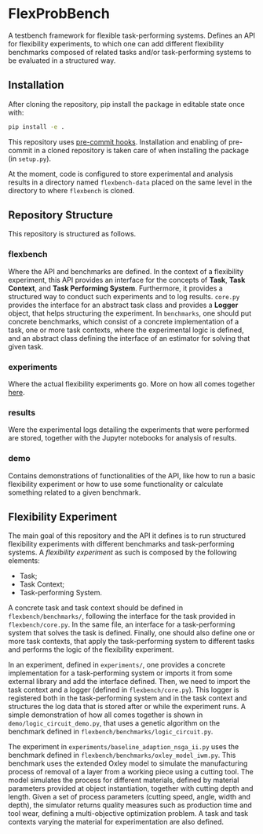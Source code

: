 # FlexProbBench

A testbench framework for flexible task-performing systems. Defines an API for flexibility experiments, to which one can add different flexibility benchmarks composed of related tasks and/or task-performing systems to be evaluated in a structured way.

## Installation

After cloning the repository, pip install the package in editable state once with:

```bash
pip install -e .
```

This repository uses [pre-commit hooks](https://pre-commit.com/). Installation and enabling of pre-commit in a cloned repository is taken care of when installing the package (in `setup.py`).

At the moment, code is configured to store experimental and analysis results in a directory named `flexbench-data` placed on the same level in the directory to where `flexbench` is cloned. 

## Repository Structure

This repository is structured as follows.

### flexbench

Where the API and benchmarks are defined. In the context of a flexibility experiment, this API provides an interface for the concepts of **Task**, **Task Context**, and **Task Performing System**. Furthermore, it provides a structured way to conduct such experiments and to log results. `core.py` provides the interface for an abstract task class and provides a **Logger** object, that helps structuring the experiment. In `benchmarks`, one should put concrete benchmarks, which consist of a concrete implementation of a task, one or more task contexts, where the experimental logic is defined, and an abstract class defining the interface of an estimator for solving that given task.

### experiments

Where the actual flexibility experiments go. More on how all comes together [here](#flexibility-experiment).

### results

Were the experimental logs detailing the experiments that were performed are stored, together with the Jupyter notebooks for analysis of results.

### demo

Contains demonstrations of functionalities of the API, like how to run a basic flexibility experiment or how to use some functionality or calculate something related to a given benchmark.

## Flexibility Experiment

The main goal of this repository and the API it defines is to run structured flexibility experiments with different benchmarks and task-performing systems. A _flexibility experiment_ as such is composed by the following elements:

* Task;
* Task Context;
* Task-performing System.

A concrete task and task context should be defined in `flexbench/benchmarks/`, following the interface for the task provided in `flexbench/core.py`. In the same file, an interface for a task-performing system that solves the task is defined. Finally, one should also define one or more task contexts, that apply the task-performing system to different tasks and performs the logic of the flexibility experiment.

In an experiment, defined in `experiments/`, one provides a concrete implementation for a task-performing system or imports it from some external library and add the interface defined. Then, we need to import the task context and a logger (defined in `flexbench/core.py`). This logger is registered both in the task-performing system and in the task context and structures the log data that is stored after or while the experiment runs. A simple demonstration of how all comes together is shown in `demo/logic_circuit_demo.py`, that uses a genetic algorithm on the benchmark defined in `flexbench/benchmarks/logic_circuit.py`.

The experiment in `experiments/baseline_adaption_nsga_ii.py` uses the benchmark defined in `flexbench/benchmarks/oxley_model_iwm.py`. This benchmark uses the extended Oxley model to simulate the manufacturing process of removal of a layer from a working piece using a cutting tool. The model simulates the process for different materials, defined by material parameters provided at object instantiation, together with cutting depth and length. Given a set of process parameters (cutting speed, angle, width and depth), the simulator returns quality measures such as production time and tool wear, defining a multi-objective optimization problem. A task and task contexts varying the material for experimentation are also defined.
